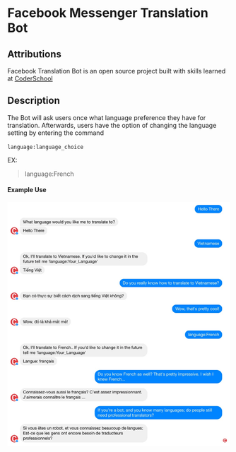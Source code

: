 # Facebook Messenger Translation Bot
## Attributions
Facebook Translation Bot is an open source project built with skills learned at  [CoderSchool](http://http://www.coderschool.vn/)


## Description
The Bot will ask users once what language preference they have for translation. Afterwards, users have the option of changing the language setting by entering the command

`language:language_choice`

EX:
> language:French


#### Example Use
![Screen Shot](/img/tutorial.jpg)
